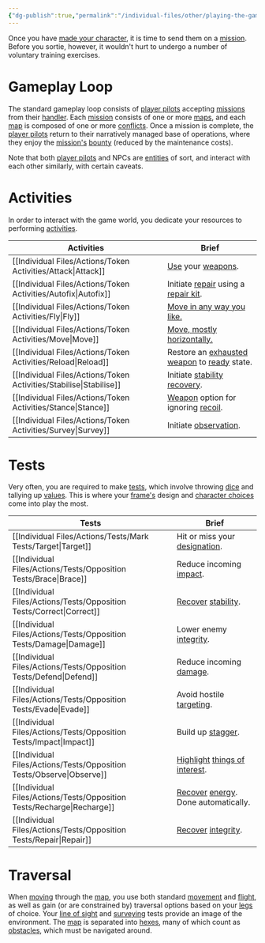 ```yaml
---
{"dg-publish":true,"permalink":"/individual-files/other/playing-the-game/"}
---
```


Once you have [made your character](Making%20A%20Pilot.md), it is time to send them on a [mission](Missions). Before you sortie, however, it wouldn't hurt to undergo a number of voluntary training exercises.

# Gameplay Loop
The standard gameplay loop consists of [player pilots](Introduction) accepting [missions](Missions) from their [handler](Handling.md). Each [mission](Missions) consists of one or more [maps](Map), and each [map](Map) is composed of one or more [conflicts](Conflicts). Once a mission is complete, the [player pilots](Introduction) return to their narratively managed base of operations, where they enjoy the [mission's](Missions) [bounty](Credits) (reduced by the maintenance costs).

Note that both [player pilots](Introduction) and NPCs are [entities](Entities) of sort, and interact with each other similarly, with certain caveats.

# Activities
In order to interact with the game world, you dedicate your resources to performing [activities](Activities). 

| Activities    | Brief                                                                        |
| ------------- | ---------------------------------------------------------------------------- |
| [[Individual Files/Actions/Token Activities/Attack\|Attack]]    | [Use](Use) your [weapons](Weapons).                                          |
| [[Individual Files/Actions/Token Activities/Autofix\|Autofix]]   | Initiate [repair](Repair) using a [repair kit](Kits).                        |
| [[Individual Files/Actions/Token Activities/Fly\|Fly]]       | [Move in any way you like.](Movement)                                        |
| [[Individual Files/Actions/Token Activities/Move\|Move]]      | [Move, mostly horizontally.](Movement)                                       |
| [[Individual Files/Actions/Token Activities/Reload\|Reload]]    | Restore an [exhausted](Exhausted) [weapon](Weapons) to [ready](Ready) state. |
| [[Individual Files/Actions/Token Activities/Stabilise\|Stabilise]] | Initiate [stability](Stability) [recovery](Recovery).                        |
| [[Individual Files/Actions/Token Activities/Stance\|Stance]]    | [Weapon](Weapons) option for ignoring [recoil](Recoil).                      |
| [[Individual Files/Actions/Token Activities/Survey\|Survey]]    | Initiate [observation](Observe).                                             |

# Tests
Very often, you are required to make [tests](Tests), which involve throwing [dice](Numbers) and tallying up [values](Numbers). This is where your [frame's](Frame) design and  [character choices](Making%20A%20Pilot.md) come into play the most.

| Tests        | Brief                                                        |
| ------------ | ------------------------------------------------------------ |
| [[Individual Files/Actions/Tests/Mark Tests/Target\|Target]]   | Hit or miss your [designation](Designations).                |
| [[Individual Files/Actions/Tests/Opposition Tests/Brace\|Brace]]    | Reduce incoming [impact](Impact).                            |
| [[Individual Files/Actions/Tests/Opposition Tests/Correct\|Correct]]  | [Recover](Recovery) [stability](Stability).                  |
| [[Individual Files/Actions/Tests/Opposition Tests/Damage\|Damage]]   | Lower enemy [integrity](Integrity).                          |
| [[Individual Files/Actions/Tests/Opposition Tests/Defend\|Defend]]   | Reduce incoming [damage](Damage).                            |
| [[Individual Files/Actions/Tests/Opposition Tests/Evade\|Evade]]    | Avoid hostile [targeting](Target).                           |
| [[Individual Files/Actions/Tests/Opposition Tests/Impact\|Impact]]   | Build up [stagger](Staggered).                               |
| [[Individual Files/Actions/Tests/Opposition Tests/Observe\|Observe]]  | [Highlight](Highlighted) [things of interest](Designations). |
| [[Individual Files/Actions/Tests/Opposition Tests/Recharge\|Recharge]] | [Recover](Recovery) [energy](Energy). Done automatically.    |
| [[Individual Files/Actions/Tests/Opposition Tests/Repair\|Repair]]   | [Recover](Recovery) [integrity](Integrity).                  |

# Traversal
When [moving](Movement) through the [map](Map), you use both standard [movement](Move.md) and [flight](Fly.md), as well as gain (or are constrained by) traversal options based on your [legs](Legs) of choice. Your [line of sight](Sight) and [surveying](Survey.md) tests provide an image of the environment. The [map](Map) is separated into [hexes](Map), many of which count as [obstacles](Obstacles), which must be navigated around.